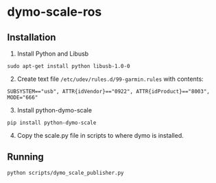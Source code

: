 # dymo-scale-ros

## Installation

1. Install Python and Libusb
```
sudo apt-get install python libusb-1.0-0
```
2. Create text file `/etc/udev/rules.d/99-garmin.rules` with contents:
```
SUBSYSTEM=="usb", ATTR{idVendor}=="0922", ATTR{idProduct}=="8003", MODE="666"
```
3. Install python-dymo-scale
```
pip install python-dymo-scale
```
4. Copy the scale.py file in scripts to where dymo is installed.

## Running
```
python scripts/dymo_scale_publisher.py
```
